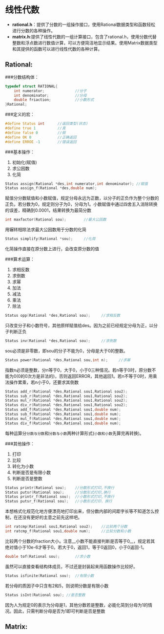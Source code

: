 线性代数
========

* __rational.h__：提供了分数的一组操作接口，使用Rational数据类型和函数轻松进行分数的各种操作。
* __matrix.h__:提供了线性代数的一组计算接口，包含了rational.h，使用分数代替整数和浮点数进行数值计算，可以方便简洁地显示结果。使用Matrix数据类型和其提供的函数可以进行线性代数的各种计算。

Rational:
--------

###分数结构体：
```c
typedef struct RATIONAL{
	int numerator;				//分子
	int denominator;			//分母
	double friaction;			//小数形式
}Rational;
```

###定义的宏：
```c
#define Status int      //返回类型(状态)
#define true 1          //真
#define false 0         //假
#define OK 0            //正确返回
#define ERROE -1        //错误返回
```

###基本操作：
1. 初始化(赋值)
2. 求公因数
3. 化简

```c
Status assign(Rational *des,int numerator,int denominator);	//赋值
Status assign_f(Rational *des,double num);
```
赋值分分数赋值和小数赋值，规定分母永远为正数，以分子的正负作为整个分数的正负。若分数为0，规定则分子为0，分母为1。小数赋值中通过四舍五入消除转换的误差，精确到0.0001，结果转换为最简分数

```c
int maxfactor(Rational sou);		//最大公因数
```
用辗转相除法求最大公因数用于分数的化简

```c
Status simplify(Rational *sou);		//化简
```
化简操作直接在原分数上进行，会改变原分数的值


###算术运算：
1. 求相反数
1. 求倒数
1. 求幂
1. 加法
2. 减法
3. 乘法
4. 除法

```c
Status opp(Rational *des,Rational sou);		//求相反数
```
只改变分子和小数符号，其他原样赋值给des。因为之前已经规定分母为正，以分子判断正负

```c
Status inv(Rational *des,Rational sou);		//求倒数
```
sou必须是非零数，即sou的分子不能为0，分母是大于0的整数。

```c
Status power(Rational *des,Rational sou,int n);		//求幂
```
指数n必须是整数，分n等于0，大于0，小于0三种情况。若n等于0时，原分数不能为0(0的0次方是非法的)，否则返回ERROR，其他返回1。若n不等于0时，用乘法操作累乘，若n小于0，还要求其倒数


```c
Status add_r(Rational *des,Rational sou1,Rational sou2);
Status sub_r(Rational *des,Rational sou1,Rational sou2);
Status mul_r(Rational *des,Rational sou1,Rational sou2);
Status div_r(Rational *des,Rational sou1,Rational sou2);
Status add_f(Rational *des,Rational sou1,double num);
Status sub_f(Rational *des,Rational sou1,double num);
Status mul_f(Rational *des,Rational sou1,double num);
Status div_f(Rational *des,Rational sou1,double num);
```
每种运算分``分数与分数``和``分数与小数``两种计算形式(``小数和小数``先算完再转换)。

###其他操作：
1. 打印
2. 比较
3. 转化为小数
3. 判断是否是有限小数
4. 判断是否是整数

```c
Status printr(Rational sou);	//分数形式打印,不换行
Status putsr(Rational sou);		//分数形式打印,换行
Status printr_f(Rational sou);	//小数形式打印,不换行
Status putsr_f(Rational sou);	//小数形式打印，换行
```
本想格式化规范化地方便漂亮地打印出来，但分数内部的间距字长等不知道怎么控制，在还没有更好的主意之前先这样吧。

```c
int ratcmp(Rational sou1,Rational sou2);	//比较两个分数
int ratcmp_f(Rational sou1,double num);		//比较分数和小数
```
比较两个分数的fraction大小。注意__小数不能直接判断是否等于0__，规定若其绝对值小于10e-6才等于0。若大于0，返回1，等于0返回0，小于0返回-1。

```c
double tof(Rational sou);		//求小数
```
虽然可以直接查看结构体成员，不过还是封装起来用函数操作比较好。

```c
Status isfinite(Rational sou);	//有限小数
```
若分母的质因子中只含有2和5，则说明分数是有限小数

```c
Status isInt(Rational sou);	//是否整数
```
因为人为规定0的表示为分母是1，其他分数若是整数，必能化简到分母为1的情况。因此，只需判断分母是否为1即可判断是否是整数

Matrix:
--------
